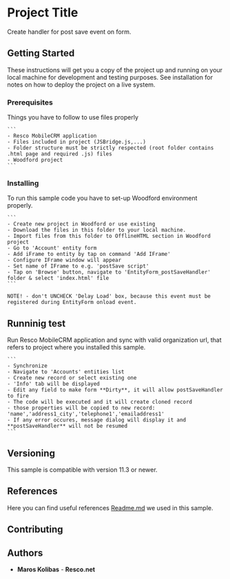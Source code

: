 ﻿# Project Title

Create handler for post save event on form.

## Getting Started

These instructions will get you a copy of the project up and running on your local machine for development and testing purposes. See installation for notes on how to deploy the project on a live system.

### Prerequisites

Things you have to follow to use files properly

	```
	- Resco MobileCRM application
	- Files included in project (JSBridge.js,...)
	- Folder structure must be strictly respected (root folder contains .html page and required .js) files
	- Woodford project
	```

### Installing

To run this sample code you have to set-up Woodford environment properly.

	```
	- Create new project in Woodford or use existing
	- Download the files in this folder to your local machine.
	- Import files from this folder to OfflineHTML section in Woodford project
	- Go to 'Account' entity form
	- Add iFrame to entity by tap on command 'Add IFrame'
	- Configure IFrame window will appear
	- Set name of IFrame to e.g. 'postSave script'
	- Tap on 'Browse' button, navigate to 'EntityForm_postSaveHandler' folder & select 'index.html' file
	```
```
NOTE! - don't UNCHECK 'Delay Load' box, because this event must be registered during EntityForm onload event.
```

## Runninig test

Run Resco MobileCRM application and sync with valid organization url, that refers to project where you installed this sample.

	```
	- Synchronize
	- Navigate to 'Accounts' entities list
	- Create new record or select existing one
	- 'Info' tab will be displayed
	- Edit any field to make form **Dirty**, it will allow postSaveHandler to fire
	- The code will be executed and it will create cloned record
	- those properties will be copied to new record: 'name','address1_city','telephone1','emailaddress1'
	- If any error occures, message dialog will display it and **postSaveHandler** will not be resumed
	```												 
## Versioning

This sample is compatible with version 11.3 or newer.

## References

Here you can find useful references [Readme.md](https://github.com/Resconet/JSBridge/blob/master/README.md) we used in this sample.

## Contributing

## Authors

* **Maros Kolibas** - **Resco.net**